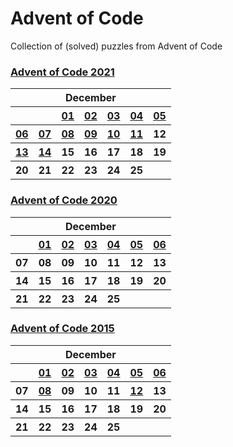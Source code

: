 # Advent of Code 

Collection of (solved) puzzles from Advent of Code

### [Advent of Code 2021](https://github.com/enigm4tik/advent-of-code/tree/main/2021)

<table>
    <tr>
        <th colspan="7">December</th>
    </tr>
    <tr>
        <th></th>
        <th></th>
        <th><a href="https://github.com/enigm4tik/advent-of-code/blob/main/2021/day01/day01.py">01</a></th>
        <th><a href="https://github.com/enigm4tik/advent-of-code/blob/main/2021/day02/day02.py">02</a></th>
        <th><a href="https://github.com/enigm4tik/advent-of-code/blob/main/2021/day03/day03.py">03</a></th>
        <th><a href="https://github.com/enigm4tik/advent-of-code/blob/main/2021/day04/day04.py">04</a></th>
        <th><a href="https://github.com/enigm4tik/advent-of-code/blob/main/2021/day05/day05.py">05</a></th>
    </tr>
    <tr>
        <th><a href="https://github.com/enigm4tik/advent-of-code/blob/main/2021/day06/day06.py">06</a></th>
        <th><a href="https://github.com/enigm4tik/advent-of-code/blob/main/2021/day07/day07.py">07</a></th>
        <th><a href="https://github.com/enigm4tik/advent-of-code/blob/main/2021/day08/day08.py">08</a></th>
        <th><a href="https://github.com/enigm4tik/advent-of-code/blob/main/2021/day09/day09.py">09</a></th>
        <th><a href="https://github.com/enigm4tik/advent-of-code/blob/main/2021/day10/day10.py">10</a></th>
        <th><a href="https://github.com/enigm4tik/advent-of-code/blob/main/2021/day11/day11.py">11</a></th>
        <th>12</th>
    </tr>
    <tr>
        <th><a href="https://github.com/enigm4tik/advent-of-code/blob/main/2021/day13/day13.py">13</a></th>
        <th><a href="https://github.com/enigm4tik/advent-of-code/blob/main/2021/day14/day14.py">14</a></th>
        <th>15</th>
        <th>16</th>
        <th>17</th>
        <th>18</th>
        <th>19</th>
    </tr>
    <tr>
        <th>20</th>
        <th>21</th>
        <th>22</th>
        <th>23</th>
        <th>24</th>
        <th>25</th>
        <th></th>
    </tr>
</table>

### [Advent of Code 2020](https://github.com/enigm4tik/advent-of-code/tree/main/2020)

<table>
    <tr>
        <th colspan="7">December</th>
    </tr>
    <tr>
        <th></th>
        <th><a href="https://github.com/enigm4tik/advent-of-code/blob/main/2020/day01/day01.py">01</a></th>
        <th><a href="https://github.com/enigm4tik/advent-of-code/blob/main/2020/day02/day02.py">02</a></th>
        <th><a href="https://github.com/enigm4tik/advent-of-code/blob/main/2020/day03/day03.py">03</a></th>
        <th><a href="https://github.com/enigm4tik/advent-of-code/blob/main/2020/day04/day04.py">04</a></th>
        <th><a href="https://github.com/enigm4tik/advent-of-code/blob/main/2020/day05/day05.py">05</a></th>
        <th><a href="https://github.com/enigm4tik/advent-of-code/blob/main/2020/day06/day06.py">06</a></th>
    </tr>
    <tr>
        <th>07</th>
        <th>08</th>
        <th>09</th>
        <th>10</th>
        <th>11</th>
        <th>12</th>
        <th>13</th>
    </tr>
    <tr>
        <th>14</th>
        <th>15</th>
        <th>16</th>
        <th>17</th>
        <th>18</th>
        <th>19</th>
        <th>20</th>
    </tr>
    <tr>
        <th>21</th>
        <th>22</th>
        <th>23</th>
        <th>24</th>
        <th>25</th>
        <th></th>
        <th></th>
    </tr>
</table>

### [Advent of Code 2015](https://github.com/enigm4tik/advent-of-code/tree/main/2015)

<table>
    <tr>
        <th colspan="7">December</th>
    </tr>
    <tr>
        <th></th>
        <th><a href="https://github.com/enigm4tik/advent-of-code/blob/main/2015/day01/day01.py">01</a></th>
        <th><a href="https://github.com/enigm4tik/advent-of-code/blob/main/2015/day02/day02.py">02</a></th>
        <th><a href="https://github.com/enigm4tik/advent-of-code/blob/main/2015/day03/day03.py">03</a></th>
        <th><a href="https://github.com/enigm4tik/advent-of-code/blob/main/2015/day04/day04.py">04</a></th>
        <th><a href="https://github.com/enigm4tik/advent-of-code/blob/main/2015/day05/day05.py">05</a></th>
        <th><a href="https://github.com/enigm4tik/advent-of-code/blob/main/2015/day06/day06.py">06</a></th>
    </tr>
    <tr>
        <th>07</th>
        <th><a href="https://github.com/enigm4tik/advent-of-code/blob/main/2015/day08/day08.py">08</a></th>
        <th>09</th>
        <th>10</th>
        <th>11</th>
        <th><a href="https://github.com/enigm4tik/advent-of-code/blob/main/2015/day12/day12.py">12</a></th>
        <th>13</th>
    </tr>
    <tr>
        <th>14</th>
        <th>15</th>
        <th>16</th>
        <th>17</th>
        <th>18</th>
        <th>19</th>
        <th>20</th>
    </tr>
    <tr>
        <th>21</th>
        <th>22</th>
        <th>23</th>
        <th>24</th>
        <th>25</th>
        <th></th>
        <th></th>
    </tr>
</table>
